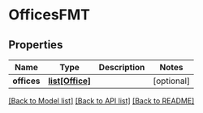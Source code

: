# OfficesFMT

## Properties
Name | Type | Description | Notes
------------ | ------------- | ------------- | -------------
**offices** | [**list[Office]**](Office.md) |  | [optional] 

[[Back to Model list]](../README.md#documentation-for-models) [[Back to API list]](../README.md#documentation-for-api-endpoints) [[Back to README]](../README.md)

